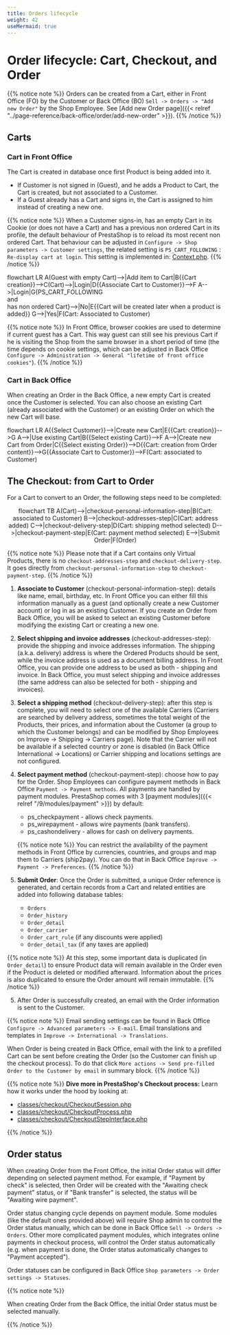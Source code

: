 ```yaml
---
title: Orders lifecycle
weight: 42
useMermaid: true
---
```


# Order lifecycle: Cart, Checkout, and Order

{{% notice note %}}
Orders can be created from a Cart, either in Front Office (FO) by the Customer or Back Office (BO) `Sell -> Orders -> "Add new Order"` by the Shop Employee. See [Add new Order page]({{< relref "../page-reference/back-office/order/add-new-order" >}}).
{{% /notice %}}

## Carts

### Cart in Front Office

The Cart is created in database once first Product is being added into it. 
- If Customer is not signed in (Guest), and he adds a Product to Cart, the Cart is created, but not associated to a Customer.
- If a Guest already has a Cart and signs in, the Cart is assigned to him instead of creating a new one.

{{% notice note %}}
When a Customer signs-in, has an empty Cart in its Cookie (or does not have a Cart) and has a previous non ordered Cart in its profile, the default behaviour of PrestaShop is to reload its most recent non ordered Cart. That behaviour can be adjusted in `Configure -> Shop parameters -> Customer settings`, the related setting is `PS_CART_FOLLOWING` : `Re-display cart at login`. 
This setting is implemented in: [Context.php](https://github.com/PrestaShop/PrestaShop/blob/8.0.x/classes/Context.php#L365).
{{% /notice %}}

<div class='mermaid'>
flowchart LR
   A(Guest with empty Cart)-->|Add item to Cart|B{{Cart creation}}-->C(Cart)-->|Login|D{{Associate Cart to Customer}}-->F
   A-->|Login|G{PS_CART_FOLLOWING<br>and<br>has non ordered Cart}-->|No|E{{Cart will be created later when a product is added}}
   G-->|Yes|F(Cart: Associated to Customer)
</div>

{{% notice note %}}
In Front Office, browser cookies are used to determine if current guest has a Cart. This way guest can still see his previous Cart
if he is visiting the Shop from the same browser in a short period of time (the time depends on cookie settings, which
can be adjusted in Back Office `Configure -> Administration -> General "lifetime of front office cookies"`).
{{% /notice %}}

### Cart in Back Office

When creating an Order in the Back Office, a new empty Cart is created once the Customer is selected. You can also choose an existing Cart (already associated with the Customer) or an existing Order on which the new Cart will base.

<div class='mermaid'>
flowchart LR
   A{{Select Customer}}-->|Create new Cart|E{{Cart: creation}}-->G
   A-->|Use existing Cart|B{{Select existing Cart}}-->F
   A-->|Create new Cart from Order|C{{Select existing Order}}-->D{{Cart: creation from Order content}}-->G{{Associate Cart to Customer}}-->F(Cart: associated to Customer)
</div>

## The Checkout: from Cart to Order

For a Cart to convert to an Order, the following steps need to be completed:

<div class='mermaid' style="text-align: center">
flowchart TB
   A(Cart)-->|checkout-personal-information-step|B(Cart: associated to Customer)
   B-->|checkout-addresses-step|C(Cart: address added)
   C-->|checkout-delivery-step|D(Cart: shipping method selected)
   D-->|checkout-payment-step|E(Cart: payment method selected)
   E-->|Submit Order|F(Order)
</div>

{{% notice note %}}
Please note that if a Cart contains only Virtual Products, there is no `checkout-addresses-step` and `checkout-delivery-step`. It goes directly from `checkout-personal-information-step` to `checkout-payment-step`.
{{% /notice %}}

1. **Associate to Customer** (checkout-personal-information-step): details like name, email, birthday, etc. In Front Office you can either fill 
   this information manually as a guest (and optionally create a new Customer account) or log in as an existing Customer. 
   If you create an Order from Back Office, you will be asked to select an existing Customer before modifying the existing Cart or creating a new one.
2. **Select shipping and invoice addresses** (checkout-addresses-step): provide the shipping and invoice addresses information. 
   The shipping (a.k.a. delivery) address is where the Ordered Products should be sent, while the invoice address is used as a document billing address.
   In Front Office, you can provide one address to be used as both - shipping and invoice. In Back Office, you must select shipping and invoice addresses 
   (the same address can also be selected for both - shipping and invoices). 
3. **Select a shipping method** (checkout-delivery-step): after this step is complete, you will need to select one of the available Carriers
   (Carriers are searched by delivery address, sometimes the total weight of the Products, their prices, and information about the Customer (a group to which the Customer belongs) and can be modified by Shop Employees on Improve -> Shipping -> Carriers page). 
   Note that the Carrier will not be available if a selected country or zone is disabled (in Back Office International -> Locations) or Carrier shipping and locations settings are not configured.
3. **Select payment method** (checkout-payment-step): choose how to pay for the Order. Shop Employees can configure payment methods in 
   Back Office `Payment -> Payment methods`.
   All payments are handled by payment modules. PrestaShop comes with 3 [payment modules]({{< relref "/9/modules/payment" >}}) by default:

    * ps_checkpayment - allows check payments.
    * ps_wirepayment - allows wire payments (bank transfers).
    * ps_cashondelivery - allows for cash on delivery payments.

   {{% notice note %}}
You can restrict the availability of the payment methods in Front Office by currencies, countries, and groups and map them to Carriers (ship2pay). You can do that in Back Office `Improve -> Payment -> Preferences`.
   {{% /notice %}}

4. **Submit Order**: Once the Order is submitted, a unique Order reference is generated, and certain records from a Cart and related
   entities are added into following database tables:
    * `Orders`
    * `Order_history`
    * `Order_detail`
    * `Order_carrier`
    * `Order_cart_rule` (if any discounts were applied)
    * `Order_detail_tax` (if any taxes are applied)

{{% notice note %}}
At this step, some important data is duplicated (in `Order_detail`) to ensure Product data will remain available in the Order even if the Product is deleted or modified afterward. Information about the prices is also duplicated to ensure the Order amount will remain immutable.
{{% /notice %}}

5. After Order is successfully created, an email with the Order information is sent to the Customer.

{{% notice note %}}
Email sending settings can be found in Back Office `Configure -> Advanced parameters -> E-mail`. Email translations and templates
in `Improve -> International -> Translations`.

When Order is being created in Back Office, email with the link to a prefilled Cart can be sent before creating the Order (so the
Customer can finish up the checkout process). To do that
click `More actions -> Send pre-filled Order to the Customer by email` in summary block.
{{% /notice %}}

{{% notice note %}}
**Dive more in PrestaShop's Checkout process:** 
Learn how it works under the hood by looking at:
- [classes/checkout/CheckoutSession.php](https://github.com/PrestaShop/PrestaShop/blob/8.0.x/classes/checkout/CheckoutSession.php)
- [classes/checkout/CheckoutProcess.php](https://github.com/PrestaShop/PrestaShop/blob/8.0.x/classes/checkout/CheckoutProcess.php)
- [classes/checkout/CheckoutStepInterface.php](https://github.com/PrestaShop/PrestaShop/blob/8.0.x/classes/checkout/CheckoutStepInterface.php)

{{% /notice %}}


## Order status

When creating Order from the Front Office, the initial Order status will differ depending on selected payment method. For example,
if "Payment by check" is selected, then Order will be created with the "Awaiting check payment" status, or if "Bank
transfer" is selected, the status will be "Awaiting wire payment".

Order status changing cycle depends on payment module. Some modules (like the default ones provided above) will require
Shop admin to control the Order status manually, which can be done in Back Office `Sell -> Orders -> Orders`. Other more
complicated payment modules, which integrates online payments in checkout process, will control the Order status
automatically (e.g. when payment is done, the Order status automatically changes to "Payment accepted").

Order statuses can be configured in Back Office `Shop parameters -> Order settings -> Statuses`.

{{% notice note %}}

When creating Order from the Back Office, the initial Order status must be selected manually.

{{% /notice %}}